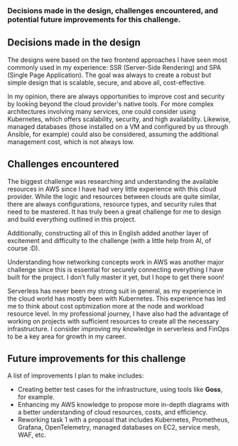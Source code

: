 ### Decisions made in the design, challenges encountered, and potential future improvements for this challenge.

## Decisions made in the design
The designs were based on the two frontend approaches I have seen most commonly used in my experience: SSR (Server-Side Rendering) and SPA (Single Page Application). The goal was always to create a robust but simple design that is scalable, secure, and above all, cost-effective.

In my opinion, there are always opportunities to improve cost and security by looking beyond the cloud provider's native tools. For more complex architectures involving many services, one could consider using Kubernetes, which offers scalability, security, and high availability. Likewise, managed databases (those installed on a VM and configured by us through Ansible, for example) could also be considered, assuming the additional management cost, which is not always low.

## Challenges encountered
The biggest challenge was researching and understanding the available resources in AWS since I have had very little experience with this cloud provider. While the logic and resources between clouds are quite similar, there are always configurations, resource types, and security rules that need to be mastered. It has truly been a great challenge for me to design and build everything outlined in this project.

Additionally, constructing all of this in English added another layer of excitement and difficulty to the challenge (with a little help from AI, of course :D).

Understanding how networking concepts work in AWS was another major challenge since this is essential for securely connecting everything I have built for the project. I don’t fully master it yet, but I hope to get there soon!

Serverless has never been my strong suit in general, as my experience in the cloud world has mostly been with Kubernetes. This experience has led me to think about cost optimization more at the node and workload resource level. In my professional journey, I have also had the advantage of working on projects with sufficient resources to create all the necessary infrastructure. I consider improving my knowledge in serverless and FinOps to be a key area for growth in my career.

## Future improvements for this challenge
A list of improvements I plan to make includes:
- Creating better test cases for the infrastructure, using tools like **Goss**, for example.
- Enhancing my AWS knowledge to propose more in-depth diagrams with a better understanding of cloud resources, costs, and efficiency.
- Reworking task 1 with a proposal that includes Kubernetes, Prometheus, Grafana, OpenTelemetry, managed databases on EC2, service mesh, WAF, etc.